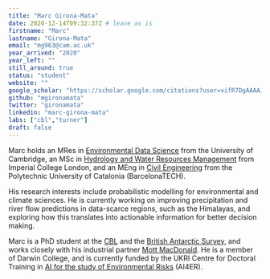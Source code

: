 ```yaml
---
title: "Marc Girona-Mata"
date: 2020-12-14T09:32:37Z # leave as is
firstname: "Marc"
lastname: "Girona-Mata"
email: "mg963@cam.ac.uk"
year_arrived: "2020"
year_left: ""
still_around: true
status: "student"
website: ""
google_scholar: "https://scholar.google.com/citations?user=vifR7DgAAAAJ"
github: "mgironamata"
twitter: "gironamata"
linkedin: "marc-girona-mata"
labs: ["cbl","turner"]
draft: false
---
```


Marc holds an MRes in [Environmental Data Science](https://ai4er-cdt.esc.cam.ac.uk/) from the University of Cambridge, an MSc in [Hydrology and Water Resources Management](https://www.imperial.ac.uk/civil-engineering/prospective-students/postgraduate-taught-admissions/environmental-engineering-cluster/msc-hydrology-and-water-resources-management/) from Imperial College London, and an MEng in [Civil Engineering](https://www.upc.edu/en/masters/civil-engineering) from the Polytechnic University of Catalonia (BarcelonaTECH). 

His research interests include probabilistic modelling for environmental and climate sciences. He is currently working on improving precipitation and river flow predictions in data-scarce regions, such as the Himalayas, and exploring how this translates into actionable information for better decision making. 

Marc is a PhD student at the [CBL](https://cbl-website.onrender.com/) and the [British Antarctic Survey](https://www.bas.ac.uk/), and works closely with his industrial partner [Mott MacDonald](https://www.mottmac.com/water-and-wastewater). He is a member of Darwin College, and is currently funded by the UKRI Centre for Doctoral Training in [AI for the study of Environmental Risks](https://ai4er-cdt.esc.cam.ac.uk/) (AI4ER). 

